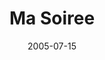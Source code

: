 ---
layout: cassette
title: "Ma Soiree"
date: 2005-07-15
publish: 2015-07-15
category: Single
tags: [jay_p_nalei, janeth_barako, kevsquare, metoxide]
artist: "Jay P Nalei"
description: "Ma Soiree (Dj Signo Productions)<br>ft. Janeth Barako, Kevsquare &amp; Metoxide"
artwork: "jayp-ma-soiree"
download: "1jeqhv"
song: "'jayp_-_ma_soiree_64Kbps'"
side-a: "'jayp_-_ma_soiree'"
side-b: "'jayp_-_ma_soiree'"
icon: '<i class="demo-icon icon-cassette"></i>'
---